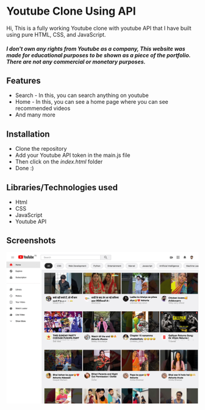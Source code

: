 # Youtube Clone Using API 
Hi, This is a fully working Youtube clone with youtube API that I have built using pure HTML, CSS, and JavaScript.

##### I don't own any rights from Youtube as a company, This website was made for educational purposes to be shown as a piece of the portfolio. There are not any commercial or monetary purposes.


## Features
* Search - In this, you can search anything on youtube
* Home - In this, you can see a home page where you can see recommended videos
* And many more

## Installation
* Clone the repository
* Add your Youtube API token in the main.js file
* Then click on the *index.html* folder
* Done :)

## Libraries/Technologies used
* Html
* CSS
* JavaScript
* Youtube API

## Screenshots
![Website Screenshot](https://github.com/kishlayjeet/Youtube-Clone/blob/main/preview.png?raw=true)
